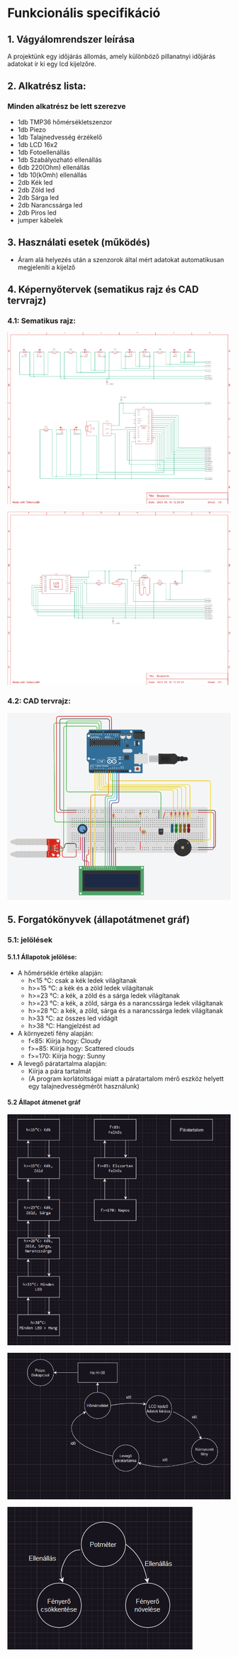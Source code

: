 # Funkcionális specifikáció

## 1. Vágyálomrendszer leírása

A projektünk egy időjárás állomás, amely különböző pillanatnyi időjárás adatokat ír ki egy lcd kijelzőre.

## 2. Alkatrész lista:

### Minden alkatrész be lett szerezve

* 1db TMP36 hőmérsékletszenzor
* 1db Piezo
* 1db Talajnedvesség érzékelő
* 1db LCD 16x2
* 1db Fotoellenállás
* 1db Szabályozható ellenállás
* 6db 220(Ohm) ellenállás
* 1db 10(kOmh) ellenállás
* 2db Kék led
* 2db Zöld led
* 2db Sárga led
* 2db Narancssárga led
* 2db Piros led
* jumper kábelek

## 3. Használati esetek (működés)

* Áram alá helyezés után a szenzorok által mért adatokat automatikusan megjeleníti a kijelző
  
## 4. Képernyőtervek (sematikus rajz és CAD tervrajz)


### 4.1: Sematikus rajz:

![SematikusRajz](https://github.com/Safran3k/2023_robotika_beadando/blob/main/img/Semantikus_Rajz1.png)

![SematikusRajz](https://github.com/Safran3k/2023_robotika_beadando/blob/main/img/Semantikus_Rajz2.png)
 
### 4.2: CAD tervrajz:

![CADRajz](https://github.com/Safran3k/2023_robotika_beadando/blob/main/img/TinkerCad_tervrajz.png)

## 5. Forgatókönyvek (állapotátmenet gráf)

### 5.1: jelölések

#### 5.1.1 Állapotok jelölése:
 
 * A hőmérsékle értéke alapján:
   * h<15 °C: csak a kék ledek világítanak
   * h>=15 °C: a kék és a zöld ledek világítanak
   * h>=23 °C: a kék, a zöld és a sárga ledek világítanak
   * h>=23 °C: a kék, a zöld, sárga és a narancssárga ledek világítanak
   * h>=28 °C: a kék, a zöld, sárga és a narancssárga ledek világítanak
   * h>33 °C: az összes led vidágít
   * h>38 °C: Hangjelzést ad
 * A környezeti fény alapján:
   * f<85: Kiírja hogy: Cloudy
   * f>=85: Kiírja hogy: Scattered clouds
   * f>=170: Kiírja hogy: Sunny
 * A levegő páratartalma alapján:
   * Kiírja a pára tartalmát
   * (A program korlátoltságai miatt a páratartalom mérő eszköz helyett egy talajnedvességmérőt használunk)

#### 5.2 Állapot átmenet gráf
![CADRajz](https://github.com/Safran3k/2023_robotika_beadando/blob/main/img/%C3%81llapot%C3%A1tmenetRajz.png)

![CADRajz](https://github.com/Safran3k/2023_robotika_beadando/blob/main/img/%C3%81llapot%C3%A1tmenet1.png)

![CADRajz](https://github.com/Safran3k/2023_robotika_beadando/blob/main/img/%C3%81llapot%C3%A1tmenet2.png)
  
